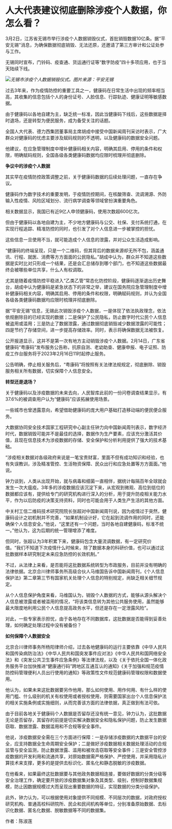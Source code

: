 # 人大代表建议彻底删除涉疫个人数据，你怎么看？

3月2日，江苏省无锡市举行涉疫个人数据销毁仪式，首批销毁数据10亿条。据“平安无锡”消息，为确保数据彻底销毁、无法还原，还邀请了第三方审计和公证处参与工作。

无锡同时宣布，门铃码、疫查通、货运通行证等“数字防疫”四十多项应用，也于当天陆续下线。

![](https://inews.gtimg.com/om_bt/ODCgPMCrctPFlhmzNQ-EUoiS6pPWyinZnlkvsjoD2FDaoAA/1000)_无锡市涉疫个人数据销毁仪式。图片来源：平安无锡_

过去3年来，作为疫情防控的重要工具之一，健康码在日常生活中出现的频率相当高，其收集的信息包括个人的身份证号、人脸信息、行踪轨迹、健康证明等敏感数据。

由于健康码以各地自建为主，缺乏统一标准，因此当健康码下线后，这些数据是择时退场，还是转型为便民服务，成为备受关注的话题。

全国人大代表、德力西集团董事局主席胡成中接受中国新闻周刊采访时表示，广大群众对健康码的忧虑主要涉及赋码规则的不透明，以及健康码的数据安全问题。

他建议，在应急管理制度中增补健康码相关内容，明确其启用、停用的条件和权限，明确赋码规则，全国各级各类健康码数据均应限时梳理并彻底删除。

**争议中的涉疫个人数据**

其实早在疫情防控政策调整之前，关于健康码数据的后续处理问题，一直存在争议。

健康码作为数字技术的重要发明，于疫情防控期间，在核酸筛查、流调溯源、外防输入性疫情、风险区域划分、流行病学调查等领域曾扮演重要角色。

相关数据显示，我国已有近9亿人申领健康码，使用次数超600亿次。

但由于健康码以各地自建为主，不少地方健康码与公交、社保、支付系统打通，在实现行程追踪、精准防控的同时，也引发了对个人信息进一步被掌控的担忧。

这些信息一旦使用不当，就可能造成个人信息的泄露，并对公众生活造成影响。

“健康码的终端呈现，只是一个二维码，但其背后的数据来源却无所不包，涵盖通讯、行程、就医、消费等方方面面的公民隐私。”胡成中认为，群众并不知道这些数据是实时比对只形成一个结果，还是会汇总储存到哪个部门，也不知道这些数据最终会被哪些单位共享，什么人有权调取。

尤其是随着疫情防控平稳进入“乙类乙管”常态化防控阶段，健康码逐渐退出历史舞台，胡成中认为健康码是紧急状态下的非常之举，建议在国务院应急管理制度中增补健康码相关内容，明确其启用、停用的条件和权限，明确赋码规则，并认为全国各级各类健康码数据均应限时梳理并彻底删除。

据“平安无锡”信息，无锡此次销毁涉疫个人数据，一是体现了依法执政理念，依法依规删除目的已经实现的数据；二是保护了公民隐私，防止数字时代公民个人信息被盗用或滥用；三是防止了数据泄露，通过数据彻底销毁减少数据泄露的可能性；四是节约了存储空间，进一步提高存储效率。同时，表示将确保数据无法被恢复。

公开报道显示，这并不是第一次有地方主动销毁涉疫个人数据。2月14日，广东省健康码“粤康码”发布服务公告称，抗原自测、老幼助查、健康申报、电子证照、防疫工作台服务将于2023年2月16日11时起停止服务。

公告明确，停止相关服务后，“粤康码”将按照有关法律法规规定，彻底删除、销毁服务相关所有数据，切实保障个人信息安全。

**转型还是退场？**

关于健康码以及涉疫数据的未来去向，人民智库此前的一份问卷调查结果显示，有37.6%的被调查用户认为“健康码”应该拓展使用场景。

一些城市也曾透露意向，希望借助健康码的庞大用户基础打造移动端的便民便企服务。

大数据协同安全技术国家工程研究中心副主任钟力向中国新闻周刊表示，数字经济时代，数据销毁可能并不是最佳的选择，数据作为生产要素，应该充分激活其价值，且现在信息技术为涉疫数据的存储、安全保护和分析利用提供了强大的技术基础。

“涉疫相关数据对各级政府来说是一笔宝贵财富，里面不但有成功知识和经验，也有失误教训，涉及精准管控、生活物资保障、民众出行和应急处置等方方面面。”他说。

钟力谈到，人类从出现开始，就与病毒和细菌一直相伴，据统计每隔百年全球就会发生一次大瘟疫。3年多的涉疫数据应该沉淀下来，从宏观到微观、高位到低位的数据都应该有，提供给专门的研究机构进行深入的分析，用于提升防疫相关能力水平，作为以后防疫的决策支持资料，同时也可能会用于人类生产生活的其他方面。

中关村工信二维码技术研究院院长张超对中国新闻周刊说，因为疫情过于突然，健康码设计之初机制并不完善，“如果机制设计好，它在起到流调作用的同时，还能确保个人信息安全。”他说，“这里还有一个问题，当时各地自建健康码，标准不统一。”他认为，这为后期的统一管理增添了难度。

但同时，张超认为3年积累下来，健康码包含大量流调数据，有一定研究价值。“我们不知道下次疫情什么时候来，除了数据本身的科研价值，也可以通过这批数据样本研究制定未来应急防控的长效机制。”

不过，从法律上来看，是否能将这批数据系统转型为市政服务，目前并没有明确的法律依据。北京合川律师事务所高级合伙人马维国告诉中国新闻周刊，《个人信息保护法》第二章第三节有国家机关处理个人信息的特别规定，尚缺乏相关细节规定。

从个人信息保护角度来看，马维国认为，销毁个人数据的方式，能够从源头解决个人信息被泄露或者被滥用的情况，“将该类信息转为其他公共服务使用，虽然能够最大限度地利用公民个人信息提高政务水平，但还是存在一定泄露风险”。

对此，一些专家表示担忧，由于各地存在不同数据库，这批数据是否能得到妥善处理，如何确定处理过程中没有被备份？

**如何保障个人数据安全**

北京合川律师事务所杨阳律师介绍，过去各地健康码的运行主要依靠《中华人民共和国传染病防治法》《中华人民共和国突发事件应对法》《中华人民共和国网络安全法》和《突发公共卫生事件应急条例》等法律法规，以及《关于依托全国一体化政务服务平台加快推进“健康通行码”跨地区互通互认的通知》《关于加强和规范疫情防控码管理便利人员出行使用的通知》等政策性文件规范健康码管理权限和数据使用。

他认为，如果未来这批数据要另作他用，那么如何使用、用作何用、有什么样的使用门槛、什么级别的机关有权使用或者授权使用，则需要国家出台个人信息保护法的相关实施条例或实施细则，从而完善该方面的法律依据，真正做到有法可依。

由于目前各地关于健康码个人数据是否留存还没有统一意见，钟力认为，这批数据无论是否留存，其留存的前提是切实解决数据安全和隐私保护问题，防止发生数据窃取、数据泄露、数据滥用和不合规等安全事件。

他说，涉疫数据安全需在三个方面进行保障：一是存储涉疫数据的大数据平台的安全，应支持数据全生命周期安全保护；二是做好涉疫数据相关数据处理活动的合规监管与安全监测，防止数据泄露、滥用和被攻击窃取等安全事件；三是安全管控涉疫数据的开发利用和流通共享，对原始数据需严格保护、严控使用，并采用隐私计算技术来支撑，更多的是提供去标识化、匿名化和静态脱敏的涉疫数据。

在他看来，如果最终这批数据要与其他政务数据相连接，要做好数据的分类分级等安全治理工作，确定要开放的涉疫数据集对象及其类型、级别，控制好数据集规模，防止因数据规模过大而呈现出重要数据的特征，实现数据的分类分级保护。

此外，钟力认为，可以根据使用对象提供不同规模、不同层次的数据，对政府授权研究机构、普通高校科研院所、民企和民间机构等单位，分别准备原始数据、去标识化数据、匿名化数据、脱敏数据等不同的数据集。

作者：陈淑莲

